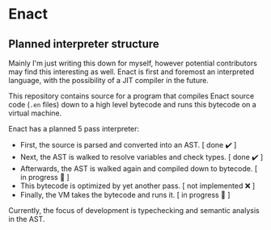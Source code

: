 # Enact
## Planned interpreter structure

Mainly I'm just writing this down for myself, however potential contributors may find this interesting as well.
Enact is first and foremost an interpreted language, with the possibility of a JIT compiler in the future.

This repository contains source for a program that compiles Enact source code (`.en` files) down to a high level bytecode and runs 
this bytecode on a virtual machine.

Enact has a planned 5 pass interpreter:
- First, the source is parsed and converted into an AST. \[ done ✔️ \]
- Next, the AST is walked to resolve variables and check types. \[ done ✔️ \]
- Afterwards, the AST is walked again and compiled down to bytecode. \[ in progress 🚧 \]
- This bytecode is optimized by yet another pass. \[ not implemented ❌ \]
- Finally, the VM takes the bytecode and runs it. \[ in progress 🚧 \]

Currently, the focus of development is typechecking and semantic analysis in the AST.
